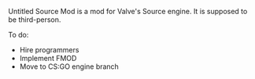 Untitled Source Mod is a mod for Valve's Source engine. It is supposed to be third-person.

To do:
* Hire programmers
* Implement FMOD
* Move to CS:GO engine branch

